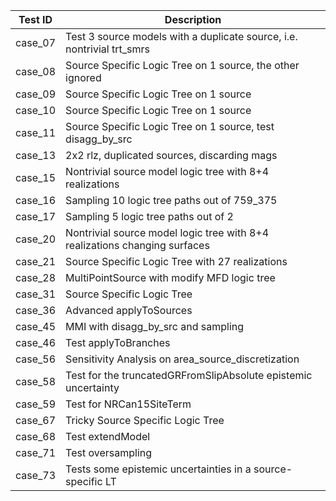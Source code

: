 | Test ID | Description |
|---------|-------------|
| case_07  | Test 3 source models with a duplicate source, i.e. nontrivial trt_smrs|
| case_08  | Source Specific Logic Tree on 1 source, the other ignored|
| case_09  | Source Specific Logic Tree on 1 source|
| case_10 | Source Specific Logic Tree on 1 source|
| case_11 | Source Specific Logic Tree on 1 source, test disagg_by_src|
| case_13 | 2x2 rlz, duplicated sources, discarding mags|
| case_15 | Nontrivial source model logic tree with 8+4 realizations|
| case_16 | Sampling 10 logic tree paths out of 759_375 |
| case_17 | Sampling 5 logic tree paths out of 2|
| case_20 | Nontrivial source model logic tree with 8+4 realizations changing surfaces|
| case_21 | Source Specific Logic Tree with 27 realizations|
| case_28 | MultiPointSource with modify MFD logic tree|
| case_31 | Source Specific Logic Tree|
| case_36 | Advanced applyToSources|
| case_45 | MMI with disagg_by_src and sampling|
| case_46 | Test applyToBranches|
| case_56 | Sensitivity Analysis on area_source_discretization|
| case_58 | Test for the truncatedGRFromSlipAbsolute epistemic uncertainty |
| case_59 | Test for NRCan15SiteTerm |
| case_67 | Tricky Source Specific Logic Tree|
| case_68 | Test extendModel|
| case_71 | Test oversampling|
| case_73 | Tests some epistemic uncertainties in a source-specific LT | 
